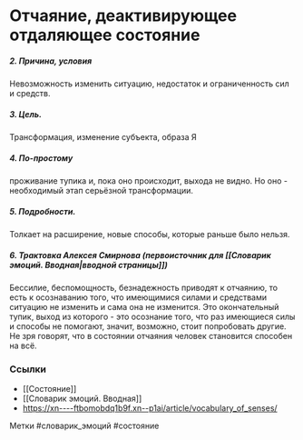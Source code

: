 #  Отчаяние, деактивирующее отдаляющее состояние

##### 2. Причина, условия
Невозможность изменить ситуацию, недостаток и ограниченность сил и средств.

##### 3. Цель.
Трансформация, изменение субъекта, образа Я

##### 4. По-простому
проживание тупика и, пока оно происходит, выхода не видно. Но оно - необходимый этап серьёзной трансформации.

##### 5. Подробности.
Толкает на расширение, новые способы, которые раньше было нельзя.

##### 6. Трактовка Алексея Смирнова (первоисточник для [[Словарик эмоций. Вводная|вводной страницы]])
Бессилие, беспомощность, безнадежность приводят к отчаянию, то есть к осознаванию того, что имеющимися силами и средствами ситуацию не изменить и сама она не изменится. 
Это окончательный тупик, выход из которого  - это осознание того, что раз имеющиеся силы и способы не помогают, значит, возможно, стоит попробовать другие. Не зря говорят, что в состоянии отчаяния человек становится способен на всё.


### Ссылки
- [[Состояние]]
- [[Словарик эмоций. Вводная]]
- https://xn----ftbomobdq1b9f.xn--p1ai/article/vocabulary_of_senses/


Метки #словарик_эмоций #состояние

